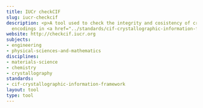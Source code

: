 ```yaml
---
title: IUCr checkCIF
slug: iucr-checkcif
description: <p>A tool used to check the integrity and cosistency of crystal structure
  encodings in <a href="../standards/cif-crystallographic-information-framework.html">CIF</a>&#160;format.</p>
website: http://checkcif.iucr.org
subjects:
- engineering
- physical-sciences-and-mathematics
disciplines:
- materials-science
- chemistry
- crystallography
standards:
- cif-crystallographic-information-framework
layout: tool
type: tool
---
```


